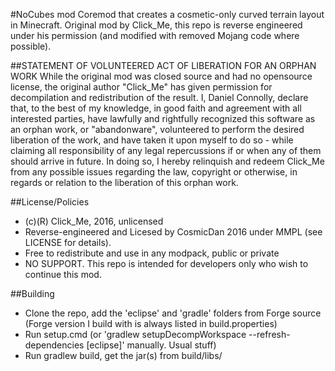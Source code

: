 #NoCubes mod
Coremod that creates a cosmetic-only curved terrain layout in Minecraft. Original mod by Click_Me, this repo is reverse engineered under his permission (and modified with removed Mojang code where possible).



##STATEMENT OF VOLUNTEERED ACT OF LIBERATION FOR AN ORPHAN WORK
While the original mod was closed source and had no opensource license, the original author "Click_Me" has given permission for decompilation and redistribution of the result. I, Daniel Connolly, declare that, to the best of my knowledge, in good faith and agreement with all interested parties, have lawfully and rightfully recognized this software as an orphan work, or "abandonware", volunteered to perform the desired liberation of the work, and have taken it upon myself to do so - while claiming all responsibility of any legal repercussions if or when any of them should arrive in future. In doing so, I hereby relinquish and redeem Click_Me from any possible issues regarding the law, copyright or otherwise, in regards or relation to the liberation of this orphan work.



##License/Policies
 - (c)(R) Click_Me, 2016, unlicensed
 - Reverse-engineered and Licesed by CosmicDan 2016 under MMPL (see LICENSE for details).
 - Free to redistribute and use in any modpack, public or private
 - NO SUPPORT. This repo is intended for developers only who wish to continue this mod.


 
##Building
* Clone the repo, add the 'eclipse' and 'gradle' folders from Forge source (Forge version I build with is always listed in build.properties)
* Run setup.cmd (or 'gradlew setupDecompWorkspace --refresh-dependencies [eclipse]' manually. Usual stuff)
* Run gradlew build, get the jar(s) from build/libs/
